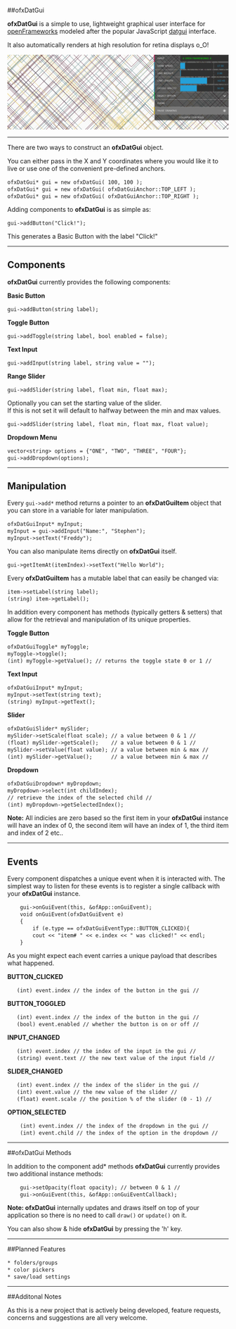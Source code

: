 ##ofxDatGui

**ofxDatGui** is a simple to use, lightweight graphical user interface for [openFrameworks](http://openframeworks.cc/) modeled after the popular JavaScript  [datgui](workshop.chromeexperiments.com/examples/gui/) interface.  

It also automatically renders at high resolution for retina displays o_O!

![ofxDatGui](./img/ofxdatgui_01.png?raw=true)

---

There are two ways to construct an **ofxDatGui** object.  

You can either pass in the X and Y coordinates where you would like it to live or use one of the convenient pre-defined anchors.

	ofxDatGui* gui = new ofxDatGui( 100, 100 );
	ofxDatGui* gui = new ofxDatGui( ofxDatGuiAnchor::TOP_LEFT );
	ofxDatGui* gui = new ofxDatGui( ofxDatGuiAnchor::TOP_RIGHT );

Adding components to **ofxDatGui** is as simple as:

	gui->addButton("Click!");
	
This generates a Basic Button with the label "Click!"

---

## Components
 
**ofxDatGui** currently provides the following components:
  
**Basic Button**
	 	
	gui->addButton(string label);
	
**Toggle Button**

	gui->addToggle(string label, bool enabled = false);

**Text Input**
 
 	gui->addInput(string label, string value = "");

**Range Slider**

	gui->addSlider(string label, float min, float max);
	
Optionally you can set the starting value of the slider.  
If this is not set it will default to halfway between the min and max values.

	gui->addSlider(string label, float min, float max, float value);
	
**Dropdown Menu**
	
	vector<string> options = {"ONE", "TWO", "THREE", "FOUR"};
	gui->addDropdown(options);
	
---
	
## Manipulation

Every ``gui->add*`` method returns a pointer to an **ofxDatGuiItem** object that you can store in a variable for later manipulation.

	ofxDatGuiInput* myInput;
 	myInput = gui->addInput("Name:", "Stephen");
 	myInput->setText("Freddy");

You can also manipulate items directly on **ofxDatGui** itself. 

	gui->getItemAt(itemIndex)->setText("Hello World");	
Every **ofxDatGuiItem** has a mutable label that can easily be changed via:

	item->setLabel(string label);
	(string) item->getLabel();
	
In addition every component has methods (typically getters & setters) that allow for the retrieval and manipulation of its unique properties.
	
**Toggle Button**

	ofxDatGuiToggle* myToggle;
	myToggle->toggle();
	(int) myToggle->getValue(); // returns the toggle state 0 or 1 // 

**Text Input**
 
	ofxDatGuiInput* myInput;
	myInput->setText(string text);
	(string) myInput->getText();

**Slider**

	ofxDatGuiSlider* mySlider;
	mySlider->setScale(float scale); // a value between 0 & 1 //
	(float) mySlider->getScale(); 	 // a value between 0 & 1 //
	mySlider->setValue(float value); // a value between min & max //
	(int) mySlider->getValue();		 // a value between min & max //
	
**Dropdown**
	
	ofxDatGuiDropdown* myDropdown;
	myDropdown->select(int childIndex);
	// retrieve the index of the selected child //
	(int) myDropdown->getSelectedIndex(); 
	
**Note:** All indicies are zero based so the first item in your  **ofxDatGui** instance will have an index of 0, the second item will have an index of 1, the third item and index of 2 etc..
	
---	
	
## Events

Every component dispatches a unique event when it is interacted with.
The simplest way to listen for these events is to register a single callback with your **ofxDatGui** instance.


	    gui->onGuiEvent(this, &ofApp::onGuiEvent);
	    void onGuiEvent(ofxDatGuiEvent e)
	    {
		    if (e.type == ofxDatGuiEventType::BUTTON_CLICKED){
	        cout << "item# " << e.index << " was clicked!" << endl;
	    }

As you might expect each event carries a unique payload that describes what happened.

**BUTTON_CLICKED**

       (int) event.index // the index of the button in the gui //
         
**BUTTON_TOGGLED**
       
       (int) event.index // the index of the button in the gui //
       (bool) event.enabled // whether the button is on or off //

**INPUT_CHANGED**
        
       (int) event.index // the index of the input in the gui //
       (string) event.text // the new text value of the input field //

**SLIDER_CHANGED**

       (int) event.index // the index of the slider in the gui //
       (int) event.value // the new value of the slider //
       (float) event.scale // the position % of the slider (0 - 1) //

**OPTION_SELECTED**

		(int) event.index // the index of the dropdown in the gui //
		(int) event.child // the index of the option in the dropdown // 
	
---
		
##ofxDatGui Methods

In addition to the component add* methods **ofxDatGui** currently provides two additional instance methods:

		gui->setOpacity(float opacity); // between 0 & 1 //
		gui->onGuiEvent(this, &ofApp::onGuiEventCallback);
 
**Note: ofxDatGui** internally updates and draws itself on top of your application so there is no need to call ``draw()`` or ``update()`` on it.
 
You can also show & hide **ofxDatGui** by pressing the 'h' key.

---

##Planned Features

	* folders/groups
	* color pickers
	* save/load settings

---

##Additonal Notes

As this is a new project that is actively being developed, feature requests, concerns and suggestions are all very welcome.